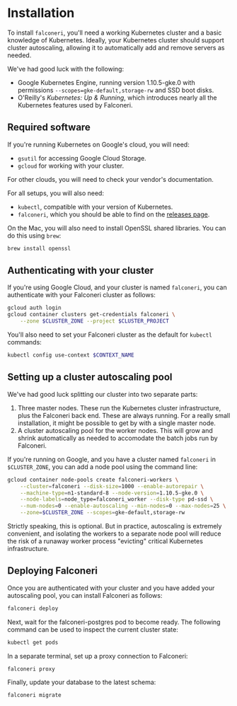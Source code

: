 # Installation

To install `falconeri`, you'll need a working Kubernetes cluster and a basic knowledge of Kubernetes. Ideally, your Kubernetes cluster should support cluster autoscaling, allowing it to automatically add and remove servers as needed.

We've had good luck with the following:

- Google Kubernetes Engine, running version 1.10.5-gke.0 with permissions `--scopes=gke-default,storage-rw` and SSD boot disks.
- O'Reilly's _Kubernetes: Up & Running_, which introduces nearly all the Kubernetes features used by Falconeri.

## Required software

If you're running Kubernetes on Google's cloud, you will need:

- `gsutil` for accessing Google Cloud Storage.
- `gcloud` for working with your cluster.

For other clouds, you will need to check your vendor's documentation.

For all setups, you will also need:

- `kubectl`, compatible with your version of Kubernetes.
- `falconeri`, which you should be able to find on the [releases page][releases].

On the Mac, you will also need to install OpenSSL shared libraries. You can do this using `brew`:

```sh
brew install openssl
```

[releases]: https://github.com/faradayio/falconeri/releases

## Authenticating with your cluster

If you're using Google Cloud, and your cluster is named `falconeri`, you can authenticate with your Falconeri cluster as follows:

```sh
gcloud auth login
gcloud container clusters get-credentials falconeri \
    --zone $CLUSTER_ZONE --project $CLUSTER_PROJECT
```

You'll also need to set your Falconeri cluster as the default for `kubectl` commands:

```sh
kubectl config use-context $CONTEXT_NAME
```

## Setting up a cluster autoscaling pool

We've had good luck splitting our cluster into two separate parts:

1. Three master nodes. These run the Kubernetes cluster infrastructure, plus the Falconeri back end. These are always running. For a really small installation, it might be possible to get by with a single master node.
2. A cluster autoscaling pool for the worker nodes. This will grow and shrink automatically as needed to accomodate the batch jobs run by Falconeri.

If you're running on Google, and you have a cluster named `falconeri` in `$CLUSTER_ZONE`, you can add a node pool using the command line:

```sh
gcloud container node-pools create falconeri-workers \
    --cluster=falconeri --disk-size=1000 --enable-autorepair \
    --machine-type=n1-standard-8 --node-version=1.10.5-gke.0 \
    --node-labels=node_type=falconeri_worker --disk-type pd-ssd \
    --num-nodes=0 --enable-autoscaling --min-nodes=0 --max-nodes=25 \
    --zone=$CLUSTER_ZONE --scopes=gke-default,storage-rw
```

Strictly speaking, this is optional. But in practice, autoscaling is extremely convenient, and isolating the workers to a separate node pool will reduce the risk of a runaway worker process "evicting" critical Kubernetes infrastructure.

## Deploying Falconeri

Once you are authenticated with your cluster and you have added your autoscaling pool, you can install Falconeri as follows:

```sh
falconeri deploy
```

Next, wait for the falconeri-postgres pod to become ready. The following command can be used to inspect the current cluster state:

```sh
kubectl get pods
```

In a separate terminal, set up a proxy connection to Falconeri:

```sh
falconeri proxy
```

Finally, update your database to the latest schema:

```sh
falconeri migrate
```
